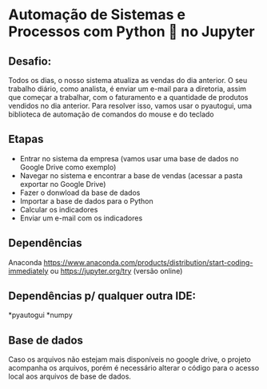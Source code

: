 # Automação de Sistemas e Processos com Python 🐍 no Jupyter

## Desafio:

Todos os dias, o nosso sistema atualiza as vendas do dia anterior.
O seu trabalho diário, como analista, é enviar um e-mail para a diretoria, assim que começar a trabalhar, com o faturamento e a quantidade de produtos vendidos no dia anterior.
Para resolver isso, vamos usar o pyautogui, uma biblioteca de automação de comandos do mouse e do teclado

<h2>Etapas</h2>

- Entrar no sistema da empresa (vamos usar uma base de dados no Google Drive como exemplo)
- Navegar no sistema e encontrar a base de vendas (acessar a pasta exportar no Google Drive)
- Fazer o donwload da base de dados
- Importar a base de dados para o Python
- Calcular os indicadores
- Enviar um e-mail com os indicadores


<h2>Dependências</h2>

Anaconda
https://www.anaconda.com/products/distribution/start-coding-immediately
ou
https://jupyter.org/try (versão online)


<h2>Dependências p/ qualquer outra IDE:</h2>
*pyautogui
*numpy

<h2>Base de dados</h2>

Caso os arquivos não estejam mais disponíveis no google drive, o projeto acompanha os arquivos, porém é necessário alterar o código para o acesso local aos arquivos de base de dados.
